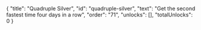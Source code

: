 {
  "title": "Quadruple Silver",
  "id": "quadruple-silver",
  "text": "Get the second fastest time four days in a row",
  "order": "71",
  "unlocks": [],
  "totalUnlocks": 0
}
